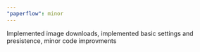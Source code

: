 ```yaml
---
"paperflow": minor
---
```


Implemented image downloads, implemented basic settings and presistence, minor code improvments
